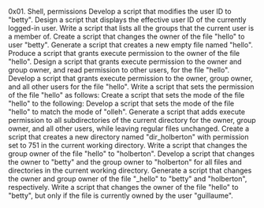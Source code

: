 0x01. Shell, permissions
Develop a script that modifies the user ID to "betty".
Design a script that displays the effective user ID of the currently
logged-in user.
Write a script that lists all the groups that the current user is a member of.
Create a script that changes the owner of the file "hello" to user "betty".
Generate a script that creates a new empty file named "hello".
Produce a script that grants execute permission to the owner
of the file "hello".
Design a script that grants execute permission to the owner and group owner,
and read permission to other users, for the file "hello".
Develop a script that grants execute permission to the owner, group owner,
and all other users for the file "hello".
Write a script that sets the permission of the file "hello" as follows:
Create a script that sets the mode of the file "hello" to the following:
Develop a script that sets the mode of the file "hello"
to match the mode of "olleh".
Generate a script that adds execute permission to all subdirectories of the
current directory for the owner, group owner, and all other users,
while leaving regular files unchanged.
Create a script that creates a new directory named "dir_holberton"
with permission set to 751 in the current working directory.
Write a script that changes the group owner of the file "hello" to "holberton".
Develop a script that changes the owner to "betty" and the group owner to
"holberton" for all files and directories in the current working directory.
Generate a script that changes the owner and group owner of the file
"_hello" to "betty" and "holberton", respectively.
Write a script that changes the owner of the file "hello" to "betty",
but only if the file is currently owned by the user "guillaume".
